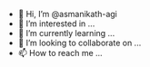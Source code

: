 - 👋 Hi, I’m @asmanikath-agi
- 👀 I’m interested in ...
- 🌱 I’m currently learning ...
- 💞️ I’m looking to collaborate on ...
- 📫 How to reach me ...

<!---
asmanikath-agi/asmanikath-agi is a ✨ special ✨ repository because its `README.md` (this file) appears on your GitHub profile.
You can click the Preview link to take a look at your changes.
--->
